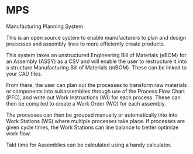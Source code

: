 # MPS
Manufacturing Planning System

This is an open source system to enable manufacturers to plan and design processes and assembly lines to more efficiently create products.

This system takes an unstructured Engineering Bill of Materials (eBOM) for an Assembly (ASSY) as a CSV and will enable the user to restructure it into a structure Manufacturing Bill of Materials (mBOM). These can be linked to your CAD files. 

From there, the user can plan out the processes to transform raw materials or components into subassemblies through use of the Process Flow Chart (PFC), and write out Work Instructions (WI) for each process. These can then be compiled to create a Work Order (WO) for each assembly.

The processes can then be grouped manually or automatically into into Work Stations (WS) where multiple processes take place. If processes are given cycle times, the Work Stations can line balance to better optimize work flow.

Takt time for Assemblies can be calculated using a handy calculator.
